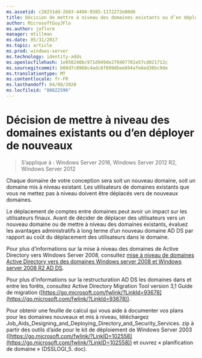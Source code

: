 ```yaml
---
ms.assetid: c20231dd-2b83-4494-9385-1172272e00d6
title: Décision de mettre à niveau des domaines existants ou d’en déployer de nouveaux
author: MicrosoftGuyJFlo
ms.author: joflore
manager: mtillman
ms.date: 05/31/2017
ms.topic: article
ms.prod: windows-server
ms.technology: identity-adds
ms.openlocfilehash: 1e058240bc971d949de279407701e57cd021712c
ms.sourcegitcommit: b00d7c8968c4adc8f699dbee694afe6ed36bc9de
ms.translationtype: MT
ms.contentlocale: fr-FR
ms.lasthandoff: 04/08/2020
ms.locfileid: "80822596"
---
```

# <a name="determining-whether-to-upgrade-existing-domains-or-deploy-new-domains"></a>Décision de mettre à niveau des domaines existants ou d’en déployer de nouveaux

>S’applique à : Windows Server 2016, Windows Server 2012 R2, Windows Server 2012

Chaque domaine de votre conception sera soit un nouveau domaine, soit un domaine mis à niveau existant. Les utilisateurs de domaines existants que vous ne mettez pas à niveau doivent être déplacés vers de nouveaux domaines.  
  
Le déplacement de comptes entre domaines peut avoir un impact sur les utilisateurs finaux. Avant de décider de déplacer des utilisateurs vers un nouveau domaine ou de mettre à niveau des domaines existants, évaluez les avantages administratifs à long terme d’un nouveau domaine AD DS par rapport au coût du déplacement des utilisateurs dans le domaine.  
  
Pour plus d’informations sur la mise à niveau des domaines de Active Directory vers Windows Server 2008, consultez [mise à niveau de domaines Active Directory vers des domaines Windows server 2008 et Windows server 2008 R2 AD DS](https://technet.microsoft.com/library/cc731188.aspx).  
  
Pour plus d’informations sur la restructuration AD DS les domaines dans et entre les forêts, consultez Active Directory Migration Tool version 3,1 Guide de migration ([https://go.microsoft.com/fwlink/?LinkId=93678](https://go.microsoft.com/fwlink/?LinkId=93678)).  
  
Pour obtenir une feuille de calcul qui vous aide à documenter vos plans pour les domaines nouveaux et mis à niveau, téléchargez Job_Aids_Designing_and_Deploying_Directory_and_Security_Services. zip à partir des outils d’aide pour le kit de déploiement de Windows Server 2003 ([https://go.microsoft.com/fwlink/?LinkID=102558](https://go.microsoft.com/fwlink/?LinkID=102558)) et ouvrez « planification de domaine » (DSSLOGI_5. doc).  
  


